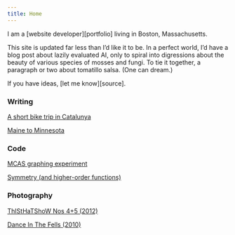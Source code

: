 ```yaml
---
title: Home
---
```


<p class="intro">
  I am a [website developer][portfolio] living in Boston, Massachusetts.
</p>

<p class="intro">
  This site is updated far less than I’d like it to be. In a perfect world, I’d
  have a blog post about lazily evaluated AI, only to spiral into digressions
  about the beauty of various species of mosses and fungi. To tie it together, a
  paragraph or two about tomatillo salsa. (One can dream.)
</p>

<p class="intro">
  If you have ideas, [let me know][source].
</p>

### Writing

[A short bike trip in Catalunya][bike2]

[Maine to Minnesota][bike]

### Code

[MCAS graphing experiment][mcas]

[Symmetry (and higher-order functions)][sym]

### Photography

[ThIStHaTShoW Nos 4+5 (2012)][thisthat45]

[Dance In The Fells (2010)][fells]

[post]:posts/2012-10-31-test-post.html
[sym]:posts/symmetry.html
[mcas]:posts/mcas.html
[fells]:photo/fells.html
[thisthat45]:photo/thisthat45.html
[portfolio]:portfolio.html
[source]:https://github.com/mjhoy/mjhoy.com
[bike]:bike
[bike2]:writings/misc/catalunya.html

